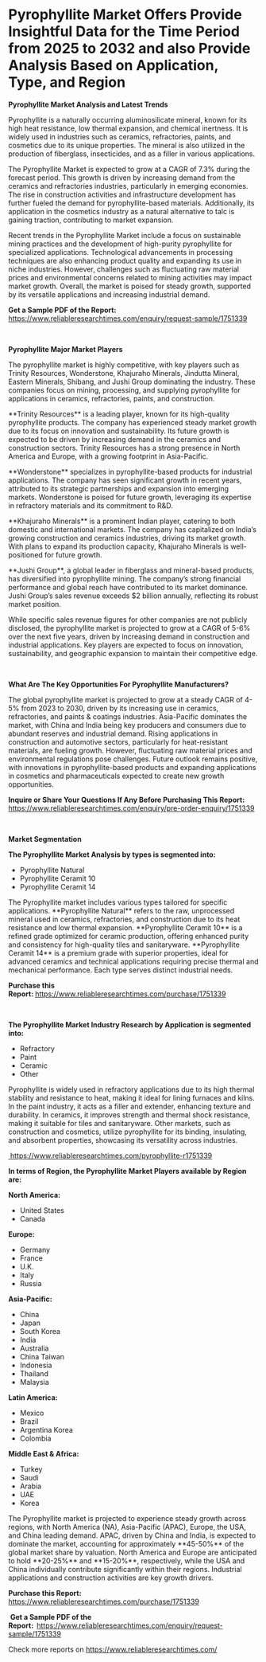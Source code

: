 <p><h1>Pyrophyllite Market Offers Provide Insightful Data for the Time Period from 2025 to 2032 and also Provide Analysis Based on Application, Type, and Region</h1></p><p><strong>Pyrophyllite Market Analysis and Latest Trends</strong></p>
<p><p>Pyrophyllite is a naturally occurring aluminosilicate mineral, known for its high heat resistance, low thermal expansion, and chemical inertness. It is widely used in industries such as ceramics, refractories, paints, and cosmetics due to its unique properties. The mineral is also utilized in the production of fiberglass, insecticides, and as a filler in various applications.</p><p>The Pyrophyllite Market is expected to grow at a CAGR of 7.3% during the forecast period. This growth is driven by increasing demand from the ceramics and refractories industries, particularly in emerging economies. The rise in construction activities and infrastructure development has further fueled the demand for pyrophyllite-based materials. Additionally, its application in the cosmetics industry as a natural alternative to talc is gaining traction, contributing to market expansion.</p><p>Recent trends in the Pyrophyllite Market include a focus on sustainable mining practices and the development of high-purity pyrophyllite for specialized applications. Technological advancements in processing techniques are also enhancing product quality and expanding its use in niche industries. However, challenges such as fluctuating raw material prices and environmental concerns related to mining activities may impact market growth. Overall, the market is poised for steady growth, supported by its versatile applications and increasing industrial demand.</p></p>
<p><strong>Get a Sample PDF of the Report:&nbsp;</strong> <a href="https://www.reliableresearchtimes.com/enquiry/request-sample/1751339?utm_campaign=1994&utm_medium=2&utm_source=Github&utm_content=ia&utm_term=26012025&utm_id=pyrophyllite">https://www.reliableresearchtimes.com/enquiry/request-sample/1751339</a></p>
<p>&nbsp;</p>
<p><strong>Pyrophyllite Major Market Players</strong></p>
<p><p>The pyrophyllite market is highly competitive, with key players such as Trinity Resources, Wonderstone, Khajuraho Minerals, Jindutta Mineral, Eastern Minerals, Shibang, and Jushi Group dominating the industry. These companies focus on mining, processing, and supplying pyrophyllite for applications in ceramics, refractories, paints, and construction.</p><p>**Trinity Resources** is a leading player, known for its high-quality pyrophyllite products. The company has experienced steady market growth due to its focus on innovation and sustainability. Its future growth is expected to be driven by increasing demand in the ceramics and construction sectors. Trinity Resources has a strong presence in North America and Europe, with a growing footprint in Asia-Pacific.</p><p>**Wonderstone** specializes in pyrophyllite-based products for industrial applications. The company has seen significant growth in recent years, attributed to its strategic partnerships and expansion into emerging markets. Wonderstone is poised for future growth, leveraging its expertise in refractory materials and its commitment to R&D.</p><p>**Khajuraho Minerals** is a prominent Indian player, catering to both domestic and international markets. The company has capitalized on India’s growing construction and ceramics industries, driving its market growth. With plans to expand its production capacity, Khajuraho Minerals is well-positioned for future growth.</p><p>**Jushi Group**, a global leader in fiberglass and mineral-based products, has diversified into pyrophyllite mining. The company’s strong financial performance and global reach have contributed to its market dominance. Jushi Group’s sales revenue exceeds $2 billion annually, reflecting its robust market position.</p><p>While specific sales revenue figures for other companies are not publicly disclosed, the pyrophyllite market is projected to grow at a CAGR of 5-6% over the next five years, driven by increasing demand in construction and industrial applications. Key players are expected to focus on innovation, sustainability, and geographic expansion to maintain their competitive edge.</p></p>
<p>&nbsp;</p>
<p><strong>What Are The Key Opportunities For Pyrophyllite Manufacturers?</strong></p>
<p><p>The global pyrophyllite market is projected to grow at a steady CAGR of 4-5% from 2023 to 2030, driven by its increasing use in ceramics, refractories, and paints & coatings industries. Asia-Pacific dominates the market, with China and India being key producers and consumers due to abundant reserves and industrial demand. Rising applications in construction and automotive sectors, particularly for heat-resistant materials, are fueling growth. However, fluctuating raw material prices and environmental regulations pose challenges. Future outlook remains positive, with innovations in pyrophyllite-based products and expanding applications in cosmetics and pharmaceuticals expected to create new growth opportunities.</p></p>
<p><strong>Inquire or Share Your Questions If Any Before Purchasing This Report:</strong> <a href="https://www.reliableresearchtimes.com/enquiry/pre-order-enquiry/1751339?utm_campaign=1994&utm_medium=2&utm_source=Github&utm_content=ia&utm_term=26012025&utm_id=pyrophyllite">https://www.reliableresearchtimes.com/enquiry/pre-order-enquiry/1751339</a></p>
<p>&nbsp;</p>
<p><strong>Market Segmentation</strong></p>
<p><strong>The Pyrophyllite Market Analysis by types is segmented into:</strong></p>
<p><ul><li>Pyrophyllite Natural</li><li>Pyrophyllite Ceramit 10</li><li>Pyrophyllite Ceramit 14</li></ul></p>
<p><p>The Pyrophyllite market includes various types tailored for specific applications. **Pyrophyllite Natural** refers to the raw, unprocessed mineral used in ceramics, refractories, and construction due to its heat resistance and low thermal expansion. **Pyrophyllite Ceramit 10** is a refined grade optimized for ceramic production, offering enhanced purity and consistency for high-quality tiles and sanitaryware. **Pyrophyllite Ceramit 14** is a premium grade with superior properties, ideal for advanced ceramics and technical applications requiring precise thermal and mechanical performance. Each type serves distinct industrial needs.</p></p>
<p><strong>Purchase this Report:&nbsp;</strong><a href="https://www.reliableresearchtimes.com/purchase/1751339?utm_campaign=1994&utm_medium=2&utm_source=Github&utm_content=ia&utm_term=26012025&utm_id=pyrophyllite">https://www.reliableresearchtimes.com/purchase/1751339</a></p>
<p>&nbsp;</p>
<p><strong>The Pyrophyllite Market Industry Research by Application is segmented into:</strong></p>
<p><ul><li>Refractory</li><li>Paint</li><li>Ceramic</li><li>Other</li></ul></p>
<p><p>Pyrophyllite is widely used in refractory applications due to its high thermal stability and resistance to heat, making it ideal for lining furnaces and kilns. In the paint industry, it acts as a filler and extender, enhancing texture and durability. In ceramics, it improves strength and thermal shock resistance, making it suitable for tiles and sanitaryware. Other markets, such as construction and cosmetics, utilize pyrophyllite for its binding, insulating, and absorbent properties, showcasing its versatility across industries.</p></p>
<p><a href="https://www.reliableresearchtimes.com/pyrophyllite-r1751339?utm_campaign=1994&utm_medium=2&utm_source=Github&utm_content=ia&utm_term=26012025&utm_id=pyrophyllite">&nbsp;https://www.reliableresearchtimes.com/pyrophyllite-r1751339</a></p>
<p><strong>In terms of Region, the Pyrophyllite Market Players available by Region are:</strong></p>
<p>
    <p> <strong> North America: </strong>
        <ul>
            <li>United States</li>
            <li>Canada</li>
        </ul>
        </p> 
    <p> <strong> Europe: </strong>
        <ul>
            <li>Germany</li>
            <li>France</li>
            <li>U.K.</li>
            <li>Italy</li>
            <li>Russia</li>
        </ul>
        </p> 
    <p> <strong> Asia-Pacific: </strong>
        <ul>
            <li>China</li>
            <li>Japan</li>
            <li>South Korea</li>
            <li>India</li>
            <li>Australia</li>
            <li>China Taiwan</li>
            <li>Indonesia</li>
            <li>Thailand</li>
            <li>Malaysia</li>
        </ul>
        </p> 
    <p> <strong> Latin America: </strong>
        <ul>
            <li>Mexico</li>
            <li>Brazil</li>
            <li>Argentina Korea</li>
            <li>Colombia</li>
        </ul>
        </p> 
    <p> <strong> Middle East & Africa: </strong>
        <ul>
            <li>Turkey</li>
            <li>Saudi</li>
            <li>Arabia</li>
            <li>UAE</li>
            <li>Korea</li>
        </ul>
    </p>
    </p>
<p><p>The Pyrophyllite market is projected to experience steady growth across regions, with North America (NA), Asia-Pacific (APAC), Europe, the USA, and China leading demand. APAC, driven by China and India, is expected to dominate the market, accounting for approximately **45-50%** of the global market share by valuation. North America and Europe are anticipated to hold **20-25%** and **15-20%**, respectively, while the USA and China individually contribute significantly within their regions. Industrial applications and construction activities are key growth drivers.</p></p>
<p><strong>Purchase this Report: </strong><a href="https://www.reliableresearchtimes.com/purchase/1751339?utm_campaign=1994&utm_medium=2&utm_source=Github&utm_content=ia&utm_term=26012025&utm_id=pyrophyllite">https://www.reliableresearchtimes.com/purchase/1751339</a></p>
<p>&nbsp;<strong>Get a Sample PDF of the Report:&nbsp;&nbsp;</strong><a href="https://www.reliableresearchtimes.com/enquiry/request-sample/1751339?utm_campaign=1994&utm_medium=2&utm_source=Github&utm_content=ia&utm_term=26012025&utm_id=pyrophyllite">https://www.reliableresearchtimes.com/enquiry/request-sample/1751339</a></p>
<p><strong></strong></p>
<p>Check more reports on <a href="https://www.reliableresearchtimes.com/?utm_campaign=1994&utm_medium=2&utm_source=Github&utm_content=ia&utm_term=26012025&utm_id=pyrophyllite">https://www.reliableresearchtimes.com/</a></p>